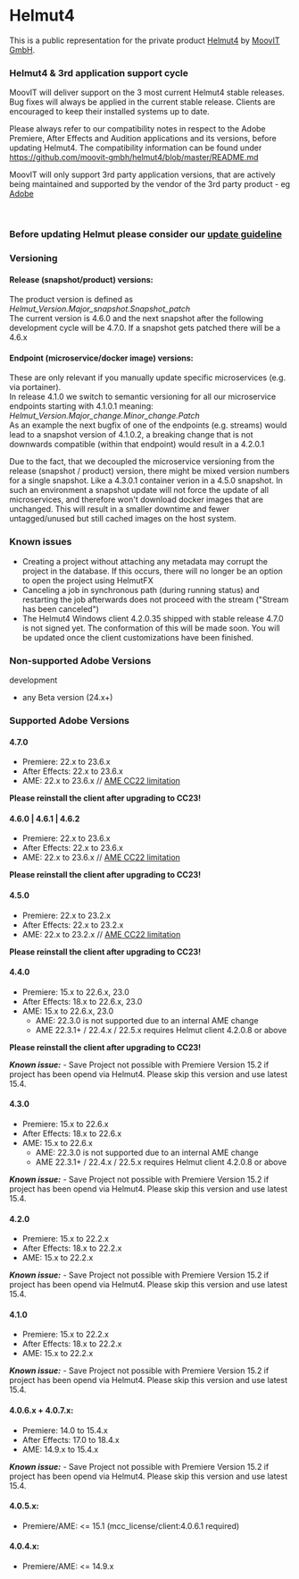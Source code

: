 # Helmut4
This is a public representation for the private product [Helmut4](https://www.helmut.de/) by [MoovIT GmbH](https://www.moovit.de).


### Helmut4 & 3rd application support cycle
MoovIT will deliver support on the 3 most current Helmut4 stable releases. Bug fixes will always be applied in the current stable release. Clients are encouraged to keep their installed systems up to date.

Please always refer to our compatibility notes in respect to the Adobe Premiere, After Effects and Audition applications and its versions, before updating Helmut4. The compatibility information can be found under https://github.com/moovit-gmbh/helmut4/blob/master/README.md

MoovIT will only support 3rd party application versions, that are actively being maintained and supported by the vendor of the 3rd party product - eg [Adobe](https://helpx.adobe.com/support/programs/cc-support-policy.html#cce)


<br />

### Before updating Helmut please consider our [update guideline](https://github.com/moovit-gmbh/helmut4/blob/master/INSTALLATION_GUIDE.md)

### Versioning
#### Release (snapshot/product) versions:
The product version is defined as <br> 
_Helmut_Version.Major_snapshot.Snapshot_patch_ <br>
The current version is 4.6.0 and the next snapshot after the following development cycle will be 4.7.0. If a snapshot gets patched there will be a 4.6.x

#### Endpoint (microservice/docker image) versions:
These are only relevant if you manually update specific microservices (e.g. via portainer). <br>
In release 4.1.0 we switch to semantic versioning for all our microservice endpoints starting with 4.1.0.1 meaning: <br>
_Helmut_Version.Major_change.Minor_change.Patch_ <br>
As an example the next bugfix of one of the endpoints (e.g. streams) would lead to a snapshot version of 4.1.0.2, a breaking change that is not downwards  compatible (within that endpoint) would result in a 4.2.0.1

Due to the fact, that we decoupled the microservice versioning from the release (snapshot / product) version, there might be mixed version numbers for a single snapshot. Like a 4.3.0.1 container verion in a 4.5.0 snapshot. In such an environment a snapshot update will not force the update of all microservices, and therefore won't download docker images that are unchanged. This will result in a smaller downtime and fewer untagged/unused but still cached images on the host system.

### Known issues
- Creating a project without attaching any metadata may corrupt the project in the database. If this occurs, there will no longer be an option to open the project using HelmutFX
- Canceling a job in synchronous path (during running status) and restarting the job afterwards does not proceed with the stream ("Stream has been canceled")
- The Helmut4 Windows client 4.2.0.35 shipped with stable release 4.7.0 is not signed yet. The conformation of this will be made soon. You will be updated once the client customizations have been finished. 

### Non-supported Adobe Versions
development
- any Beta version (24.x+)


### Supported Adobe Versions

#### 4.7.0
- Premiere: 22.x to 23.6.x
- After Effects: 22.x to 23.6.x
- AME: 22.x to 23.6.x // [AME CC22 limitation](https://github.com/moovit-gmbh/helmut4#440)

**Please reinstall the client after upgrading to CC23!**

#### 4.6.0 | 4.6.1 | 4.6.2
- Premiere: 22.x to 23.6.x
- After Effects: 22.x to 23.6.x
- AME: 22.x to 23.6.x // [AME CC22 limitation](https://github.com/moovit-gmbh/helmut4#440)

**Please reinstall the client after upgrading to CC23!**


#### 4.5.0
- Premiere: 22.x to 23.2.x
- After Effects: 22.x to 23.2.x
- AME: 22.x to 23.2.x // [AME CC22 limitation](https://github.com/moovit-gmbh/helmut4#440)

**Please reinstall the client after upgrading to CC23!**


#### 4.4.0
- Premiere: 15.x to 22.6.x, 23.0
- After Effects: 18.x to 22.6.x, 23.0
- AME: 15.x to 22.6.x, 23.0
  - AME: 22.3.0 is not supported due to an internal AME change 
  - AME 22.3.1+ / 22.4.x / 22.5.x requires Helmut client 4.2.0.8 or above

**Please reinstall the client after upgrading to CC23!**

***Known issue:*** - Save Project not possible with Premiere Version 15.2 if project has been opend via Helmut4. Please skip this version and use latest 15.4.

#### 4.3.0
- Premiere: 15.x to 22.6.x
- After Effects: 18.x to 22.6.x
- AME: 15.x to 22.6.x
  - AME: 22.3.0 is not supported due to an internal AME change
  - AME 22.3.1+ / 22.4.x / 22.5.x requires Helmut client 4.2.0.8 or above

***Known issue:*** - Save Project not possible with Premiere Version 15.2 if project has been opend via Helmut4. Please skip this version and use latest 15.4.


#### 4.2.0
- Premiere: 15.x to 22.2.x
- After Effects: 18.x to 22.2.x
- AME: 15.x to 22.2.x

***Known issue:*** - Save Project not possible with Premiere Version 15.2 if project has been opend via Helmut4. Please skip this version and use latest 15.4.

#### 4.1.0
- Premiere: 15.x to 22.2.x
- After Effects: 18.x to 22.2.x
- AME: 15.x to 22.2.x

***Known issue:*** - Save Project not possible with Premiere Version 15.2 if project has been opend via Helmut4. Please skip this version and use latest 15.4.

#### 4.0.6.x + 4.0.7.x:
- Premiere: 14.0 to 15.4.x
- After Effects: 17.0 to 18.4.x
- AME: 14.9.x to 15.4.x

***Known issue:*** - Save Project not possible with Premiere Version 15.2 if project has been opend via Helmut4. Please skip this version and use latest 15.4.

#### 4.0.5.x:
- Premiere/AME: <= 15.1 (mcc_license/client:4.0.6.1 required)

#### 4.0.4.x:
- Premiere/AME: <= 14.9.x
